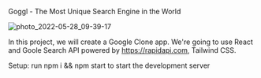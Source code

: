 Goggl - The Most Unique Search Engine in the World

![photo_2022-05-28_09-39-17](https://user-images.githubusercontent.com/63373470/170815797-f7af9f4c-dbb3-4fa8-92ab-d533bf6df048.jpg)

In this project, we will create a Google Clone app. We're going to use React and Goole Search API powered by https://rapidapi.com, Tailwind CSS.

Setup:
run npm i && npm start to start the development server
